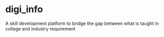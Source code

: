 # digi_info
A skill development platform to bridge the gap between what is taught in college and industry requirement 
